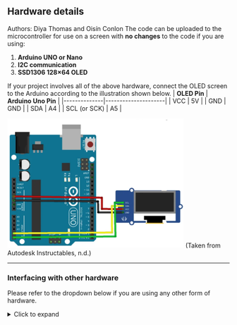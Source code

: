 ## Hardware details 
Authors: Diya Thomas and Oisín Conlon
The code can be uploaded to the microcontroller for use on a screen with **no changes** to the code if you are using:
1. **Arduino UNO or Nano**
2. **I2C communication**
3. **SSD1306 128×64 OLED**
   
If your project involves all of the above hardware, connect the OLED screen to the Arduino according to the illustration shown below. 
| **OLED Pin** | **Arduino Uno Pin** |
|--------------|---------------------|
| VCC          | 5V                  |
| GND          | GND                 |
| SDA          | A4                  |
| SCL (or SCK) | A5                  |

<img src="../www/assets/I2C connection.png" alt="Electrical Wiring" width="400"/>
(Taken from Autodesk Instructables, n.d.)

---

### Interfacing with other hardware  

Please refer to the dropdown below if you are using any other form of hardware.
<details>
<summary>Click to expand</summary>

## **Technical Details: Code Portability for Other Screens**

The Arduino code in this project is highly portable to other screens thanks to the Adafruit GFX library. The table below outlines which parts of the code are portable and what actions are required to adapt it for different display types like graphical LCDs or E-Ink screens.

| **Code Section / Function** | **Different OLED** | **LCD** | **E-Ink** | ⚠️ **Action** |
|:---|:---|:---|:---|:---|
| `#include <Wire.h>` (I2C) | Depends | Depends | Depends | Replace with `SPI.h` if using SPI — see SPI section for more details. |
| `#include <Adafruit_SSD1306.h>` | Yes (if SSD1306) | No | No | Replace with correct driver. |
| `Adafruit_SSD1306 display(...)` | Yes (if SSD1306) | No | No | Replace with correct constructor. |
| `display.begin(...)` | Yes (if SSD1306) | No | No | Replace with display's `.begin()` or `.init()`. |
| `#define SCREEN_WIDTH / HEIGHT` | Depends | Depends | Depends | Update to match your display's resolution. |
| `drawBitmap(...)` | Yes | ⚠️ Color update | ⚠️ Use different function | Replace `SSD1306_WHITE` or use `drawInvertedBitmap()` for E-Ink. |
| `Data files (.h)` | Yes | Yes | Yes | None. The core data is 100% portable. |
| `scrollPhrase()` | Yes | Yes | No | Works perfectly for LCD/OLED. Unsuitable for E-Ink due to rapid updates. |
| `staticPhrase()` | Yes | Yes | Yes | Works perfectly for LCD/OLED. Ideal for E-Ink. |

<details>
<summary> More Guidance on Switching from I²C to SPI Display </summary>

If you're replacing an I²C display with an SPI display, here are the required code changes:

#### 1. Remove I²C-Specific Code

Delete or comment out the following:

```cpp
#include <Wire.h>
Wire.begin();
```

#### 2. Add SPI-Specific Code

Replace it with the appropriate SPI setup. Here's an example using an Adafruit ILI9341 display:

```cpp
#include <SPI.h>
#include <Adafruit_ILI9341.h>

// Define the SPI control pins (replace number with your connections)
#define TFT_CS   10 
#define TFT_DC    9
#define TFT_RST   8

// Example display object
Adafruit_ILI9341 tft(TFT_CS, TFT_DC, TFT_RST);

//update the setup function
void setup() {
  SPI.begin();     // Start the SPI bus
  tft.begin();     // Initialize the display
}
```
</details> 

## **Technical Details: Code Portability for Other Microcontrollers**

| Code Aspect / Feature | Arduino (AVR - Uno/Nano) | ESP32 / ESP8266 | Raspberry Pi Pico (RP2040) |
| :--- | :--- | :--- | :--- |
| **Core C++ Logic** | **Baseline** | ✅ **Highly Portable** | ✅ **Highly Portable** |
| **Libraries (Adafruit GFX)** | **Baseline** | ✅ **Fully Supported** | ✅ **Fully Supported** |
| **Hardware I2C (`Wire.h`)** <br>Refer to *More Guidance on Switching from I²C to SPI Display*| **Baseline** | ✅ **Highly Portable** | ✅ **Highly Portable** |
| **Memory (`PROGMEM` and `memcpy_P()`)** | ✅ Baseline — required |⚠️ **Action Required** — prefer `const` and `memcpy()` |⚠️ **Action Required** — use `const` and `memcpy()` |
||**Required.** PROGMEM and <avr/pgmspace.h> are essential to store large data (bitmaps) in flash memory to save precious RAM (2KB on Uno). Requires `memcpy_P()` to read from flash. | These boards have far more RAM.`PROGMEM` is often ignored by ESP cores; use `const` instead. Replace `memcpy_P()` with `memcpy()` to read the data from memory. | `PROGMEM` unsupported — use `const` only. Replace `memcpy_P()` with `memcpy()`.|
| **Pin Definitions** | **Baseline** | ⚠️ **Action Required** | ⚠️ **Action Required** |
| | Uses standard Arduino pin numbers. | Pin numbers correspond to the ESP32's GPIO numbers (e.g., `GPIO21`, `GPIO22`). You must update these for your screen's wiring in `Wire.h()`. | Pin numbers correspond to the Pico's GP numbers (e.g., `GP0`, `GP1`). You must update these in `Wire.h()` |

</details>
